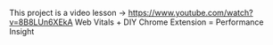 This project is a video lesson -> https://www.youtube.com/watch?v=8B8LUn6XEkA Web Vitals + DIY Chrome Extension = Performance Insight